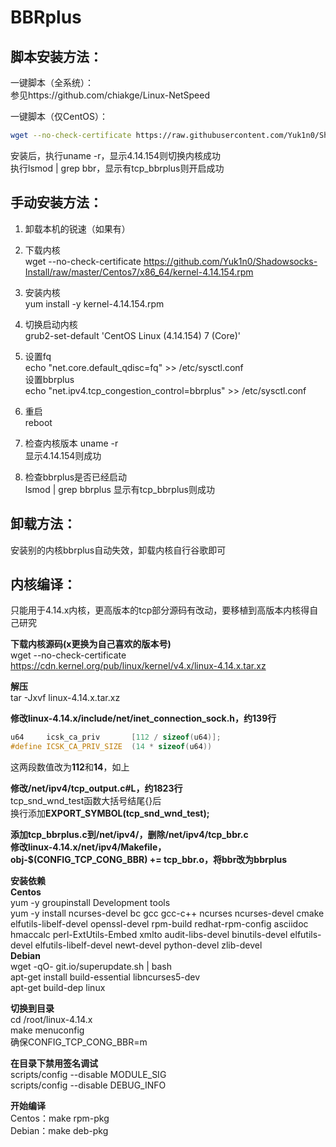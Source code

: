 # BBRplus 

## 脚本安装方法：  

一键脚本（全系统）：   
参见https://github.com/chiakge/Linux-NetSpeed   

一键脚本（仅CentOS）：  
```bash
wget --no-check-certificate https://raw.githubusercontent.com/Yuk1n0/Shadowsocks-Install/master/bbrplus_centos.sh && chmod +x bbrplus_centos.sh && ./bbrplus_centos.sh
```
安装后，执行uname -r，显示4.14.154则切换内核成功  
执行lsmod | grep bbr，显示有tcp_bbrplus则开启成功   

## 手动安装方法：  
1.  卸载本机的锐速（如果有）  

2.  下载内核  
wget --no-check-certificate https://github.com/Yuk1n0/Shadowsocks-Install/raw/master/Centos7/x86_64/kernel-4.14.154.rpm

3.  安装内核  
yum install -y kernel-4.14.154.rpm  

4.  切换启动内核  
grub2-set-default 'CentOS Linux (4.14.154) 7 (Core)'  

5.  设置fq  
echo "net.core.default_qdisc=fq" >> /etc/sysctl.conf  
设置bbrplus  
echo "net.ipv4.tcp_congestion_control=bbrplus" >> /etc/sysctl.conf  

6.  重启  
reboot  

7.  检查内核版本  uname -r  
显示4.14.154则成功  

8.  检查bbrplus是否已经启动  
lsmod | grep bbrplus  显示有tcp_bbrplus则成功  

## 卸载方法：  
安装别的内核bbrplus自动失效，卸载内核自行谷歌即可  

## 内核编译：  

只能用于4.14.x内核，更高版本的tcp部分源码有改动，要移植到高版本内核得自己研究  

**下载内核源码(x更换为自己喜欢的版本号)**   
wget --no-check-certificate https://cdn.kernel.org/pub/linux/kernel/v4.x/linux-4.14.x.tar.xz   

**解压**  
tar -Jxvf linux-4.14.x.tar.xz

**修改linux-4.14.x/include/net/inet_connection_sock.h，约139行**  
```C++
u64     icsk_ca_priv       [112 / sizeof(u64)];  
#define ICSK_CA_PRIV_SIZE  (14 * sizeof(u64))  
```
这两段数值改为**112**和**14**，如上  

**修改/net/ipv4/tcp_output.c#L，约1823行**  
tcp_snd_wnd_test函数大括号结尾{}后  
换行添加**EXPORT_SYMBOL(tcp_snd_wnd_test);**  

**添加tcp_bbrplus.c到/net/ipv4/，删除/net/ipv4/tcp_bbr.c  
修改linux-4.14.x/net/ipv4/Makefile，  
obj-$(CONFIG_TCP_CONG_BBR) += tcp_bbr.o，将bbr改为bbrplus**  

**安装依赖**  
**Centos**  
yum -y groupinstall Development tools  
yum -y install ncurses-devel bc gcc gcc-c++ ncurses ncurses-devel cmake elfutils-libelf-devel openssl-devel rpm-build redhat-rpm-config asciidoc hmaccalc perl-ExtUtils-Embed xmlto audit-libs-devel binutils-devel elfutils-devel elfutils-libelf-devel newt-devel python-devel zlib-devel  
**Debian**  
wget -qO- git.io/superupdate.sh | bash  
apt-get install build-essential libncurses5-dev  
apt-get build-dep linux  

**切换到目录**  
cd /root/linux-4.14.x  
make menuconfig  
确保CONFIG_TCP_CONG_BBR=m  

**在目录下禁用签名调试**  
scripts/config --disable MODULE_SIG  
scripts/config --disable DEBUG_INFO  

**开始编译**  
Centos：make rpm-pkg  
Debian：make deb-pkg
